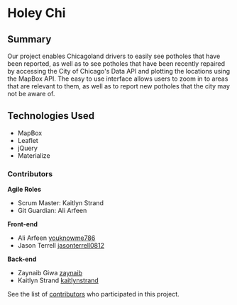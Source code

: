 # Holey Chi

## Summary
Our project enables Chicagoland drivers to easily see potholes that have been reported, as well as to see potholes that have been recently repaired by accessing the City of Chicago's Data API and plotting the locations using the MapBox API. The easy to use interface allows users to zoom in to areas that are relevant to them, as well as to report new potholes that the city may not be aware of.

## Technologies Used
* MapBox
* Leaflet
* jQuery
* Materialize 


### Contributors

**Agile Roles**
* Scrum Master: Kaitlyn Strand
* Git Guardian: Ali Arfeen

**Front-end**
* Ali Arfeen [youknowme786](https://github.com/youknowme786)
* Jason Terrell [jasonterrell0812](https://github.com/jasonterrell0812)

**Back-end**
* Zaynaib Giwa [zaynaib](https://github.com/zaynaib)
* Kaitlyn Strand [kaitlynstrand](https://github.com/kaitlynstrand)


<!--
## Screenshot
![Screenshot](http://s2.quickmeme.com/img/a1/a126b1b3c28083b2c7302fe8a02517f61371ff026653f8f2dcaaa63db80eb452.jpg)
-->


See the list of [contributors](https://github.com/youknowme786/Holey-Chi/graphs/contributors) who participated in this project.

